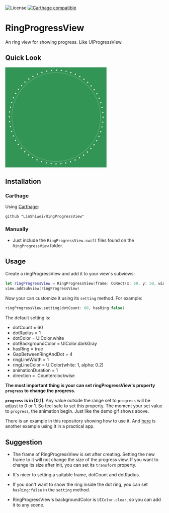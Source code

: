 
![License](https://img.shields.io/badge/Language-Swift-brightgreen.svg?style=flat)
[![Carthage compatible](https://img.shields.io/badge/Carthage-compatible-4BC51D.svg?style=flat)](https://github.com/Carthage/Carthage)


# RingProgressView

An ring view for showing progress. Like UIProgressView.

## Quick Look

![image](/RingProgressView1.gif)

## Installation

### Carthage

Using [Carthage](https://github.com/Carthage/Carthage):

```
github "LinShiwei/RingProgressView"
```

### Manually

- Just include the `RingProgressView.swift` files found on the `RingProgressView` folder.

## Usage 

Create a ringProgressView and add it to your view's subviews:

```swift
let ringProgressView = RingProgressView(frame: CGRect(x: 50, y: 50, width: 100, height: 100))
view.addSubview(ringProgressView)
```

Now your can customize it using its `setting` method. For example:

```swift
ringProgressView.setting(dotCount: 60, hasRing:false)
```

The default setting is:

- dotCount = 60
- dotRadius = 1 
- dotColor = UIColor.white
- dotBackgroundColor = UIColor.darkGray
- hasRing = true
- GapBetweenRingAndDot = 4 
- ringLineWidth = 1
- ringLineColor = UIColor(white: 1, alpha: 0.2) 
- animationDuration = 1
- direction = .Counterclockwise

**The most important thing is your can set ringProgressView's property `progress` to change the progress.**

**`progress` is in [0,1]**. Any value outside the range set to `progress` will be adjust to 0 or 1. So feel safe to set this property. The moment your set value to `progress`, the animation begin. Just like the demo gif shows above.

There is an example in this repository showing how to use it. And [here](https://github.com/LinShiwei/HealthyDay) is another example using it in a practical app.

## Suggestion

- The frame of RingProgressView is set after creating. Setting the new frame to it will not change the size of the progress view. If you want to change its size after init, you can set its `transform` property.

- It's nicer to setting a suitable frame, dotCount and dotRadius.

- If you don't want to show the ring inside the dot ring, you can set `hasRing:false` in the `setting` method.

- RingProgressView's backgroundColor is `UIColor.clear`, so you can add it to any scene.


